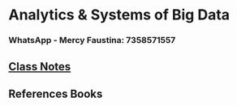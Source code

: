 # Analytics & Systems of Big Data # 


### WhatsApp - Mercy Faustina: 7358571557 ###


## [Class Notes](./Class/Notes.md) ##


## References Books ##

